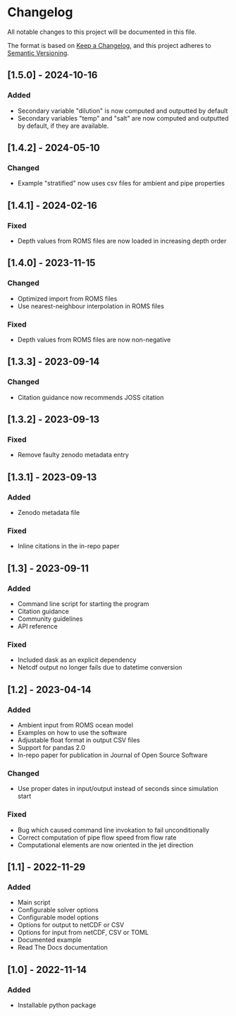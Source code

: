 # Changelog

All notable changes to this project will be documented in this file.

The format is based on [Keep a Changelog](https://keepachangelog.com/en/1.0.0/),
and this project adheres to [Semantic Versioning](https://semver.org/spec/v2.0.0.html).


## [1.5.0] - 2024-10-16
### Added
- Secondary variable "dilution" is now computed and outputted by default
- Secondary variables "temp" and "salt" are now computed and outputted by
  default, if they are available.


## [1.4.2] - 2024-05-10
### Changed
- Example "stratified" now uses csv files for ambient and pipe properties


## [1.4.1] - 2024-02-16
### Fixed
- Depth values from ROMS files are now loaded in increasing depth order

## [1.4.0] - 2023-11-15
### Changed
- Optimized import from ROMS files
- Use nearest-neighbour interpolation in ROMS files
### Fixed
- Depth values from ROMS files are now non-negative

## [1.3.3] - 2023-09-14

### Changed
- Citation guidance now recommends JOSS citation


## [1.3.2] - 2023-09-13

### Fixed
- Remove faulty zenodo metadata entry


## [1.3.1] - 2023-09-13

### Added
- Zenodo metadata file

### Fixed
- Inline citations in the in-repo paper


## [1.3] - 2023-09-11

### Added
- Command line script for starting the program
- Citation guidance
- Community guidelines
- API reference

### Fixed
- Included dask as an explicit dependency
- Netcdf output no longer fails due to datetime conversion

## [1.2] - 2023-04-14
### Added
- Ambient input from ROMS ocean model
- Examples on how to use the software
- Adjustable float format in output CSV files
- Support for pandas 2.0
- In-repo paper for publication in Journal of Open Source Software

### Changed
- Use proper dates in input/output instead of seconds since simulation start

### Fixed
- Bug which caused command line invokation to fail unconditionally
- Correct computation of pipe flow speed from flow rate
- Computational elements are now oriented in the jet direction


## [1.1] - 2022-11-29
### Added
- Main script
- Configurable solver options
- Configurable model options
- Options for output to netCDF or CSV
- Options for input from netCDF, CSV or TOML
- Documented example
- Read The Docs documentation


## [1.0] - 2022-11-14

### Added

- Installable python package
